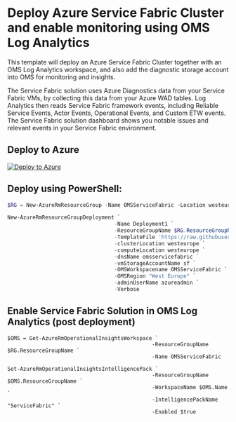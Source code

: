 # Deploy Azure Service Fabric Cluster and enable monitoring using OMS Log Analytics
This template will deploy an Azure Service Fabric Cluster together with an OMS Log Analytics workspace, and also add the diagnostic storage account into OMS for monitoring and insights. 

The Service Fabric solution uses Azure Diagnostics data from your Service Fabric VMs, by collecting this data from your Azure WAD tables. 
Log Analytics then reads Service Fabric framework events, including Reliable Service Events, Actor Events, Operational Events, and Custom ETW events. 
The Service Fabric solution dashboard shows you notable issues and relevant events in your Service Fabric environment.

## Deploy to Azure
[![Deploy to Azure](http://azuredeploy.net/deploybutton.png)](https://portal.azure.com/#create/Microsoft.Template/uri/https%3A%2F%2Fraw.githubusercontent.com%2Fkrnese%2Fazuredeploy%2Fmaster%2FOMS%2FMSOMS%2FServiceFabric%2F%2Fazuredeploy.json) 

## Deploy using PowerShell:
````powershell
$RG = New-AzureRmResourceGroup -Name OMSServiceFabric -Location westeurope

New-AzureRmResourceGroupDeployment `
                                  -Name Deployment1 `
                                  -ResourceGroupName $RG.ResourceGroupName `
                                  -TemplateFile 'https://raw.githubusercontent.com/krnese/AzureDeploy/master/OMS/MSOMS/ServiceFabric/azuredeploy.json' `
                                  -clusterLocation westeurope `
                                  -computeLocation westeurope `
                                  -dnsName omsservicefabric `
                                  -vmStorageAccountName sf `
                                  -OMSWorkspacename OMSServiceFabric `
                                  -OMSRegion "West Europe" `
                                  -adminUserName azureadmin `
                                  -Verbose
````                                   
## Enable Service Fabric Solution in OMS Log Analytics (post deployment)
````
$OMS = Get-AzureRmOperationalInsightsWorkspace `
                                              -ResourceGroupName $RG.ResourceGroupName `
                                              -Name OMSServiceFabric
                                              
Set-AzureRmOperationalInsightsIntelligencePack `
                                              -ResourceGroupName $OMS.ResourceGroupName `
                                              -WorkspaceName $OMS.Name `
                                              -IntelligencePackName "ServiceFabric" `
                                              -Enabled $true
````
